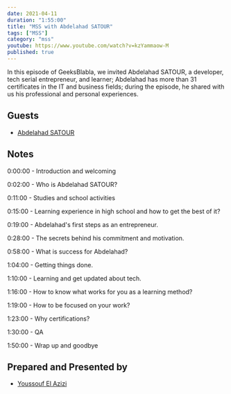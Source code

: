 ```yaml
---
date: 2021-04-11
duration: "1:55:00"
title: "MSS with Abdelahad SATOUR"
tags: ["MSS"]
category: "mss"
youtube: https://www.youtube.com/watch?v=kzYammaow-M
published: true
---
```


In this episode of GeeksBlabla, we invited Abdelahad SATOUR, a developer, tech serial entrepreneur, and learner; Abdelahad has more than 31 certificates in the IT and business fields; during the episode, he shared with us his professional and personal experiences.

## Guests

- [Abdelahad SATOUR](https://www.linkedin.com/in/adsatour/)

## Notes

0:00:00 - Introduction and welcoming

0:02:00 - Who is Abdelahad SATOUR?

0:11:00 - Studies and school activities

0:15:00 - Learning experience in high school and how to get the best of it?

0:19:00 - Abdelahad's first steps as an entrepreneur.

0:28:00 - The secrets behind his commitment and motivation.

0:58:00 - What is success for Abdelahad?

1:04:00 - Getting things done.

1:10:00 - Learning and get updated about tech.

1:16:00 - How to know what works for you as a learning method?

1:19:00 - How to be focused on your work?

1:23:00 - Why certifications?

1:30:00 - QA

1:50:00 - Wrap up and goodbye

## Prepared and Presented by

- [Youssouf El Azizi](https://elazizi.com)
